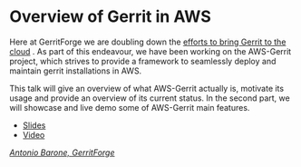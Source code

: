 # Overview of Gerrit in AWS

Here at GerritForge we are doubling down
the [efforts to bring Gerrit to the cloud]( https://gitenterprise.me/2021/01/04/2021-whats-cooking-in-gerritforge/)
. As part of this endeavour, we have been working on the AWS-Gerrit project,
which strives to provide a framework to seamlessly deploy and maintain gerrit
installations in AWS.

This talk will give an overview of what AWS-Gerrit actually is, motivate its
usage and provide an overview of its current status. In the second part, we will
showcase and live demo some of AWS-Gerrit main features.

- [Slides](https://storage.googleapis.com/gerrit-talks/summit/2021/Overview%20of%20Gerrit%20in%20AWS-03-12-2021.pdf)
- [Video](https://youtu.be/FSH0wykytG8)

*[Antonio Barone, GerritForge](../speakers.md#syntonyze)*

